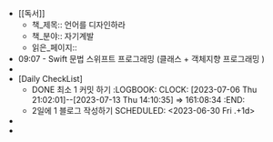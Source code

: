 - [[독서]]
	- 책_제목:: 언어를 디자인하라
	- 책_분야:: 자기계발
	- 읽은_페이지::
- 09:07 - Swift 문법 스위프트 프로그래밍 (클래스 + 객체지향 프로그래밍 )
-
- [Daily CheckList]
	- DONE 최소 1 커밋 하기
	  :LOGBOOK:
	  CLOCK: [2023-07-06 Thu 21:02:01]--[2023-07-13 Thu 14:10:35] =>  161:08:34
	  :END:
	- 2일에 1 블로그 작성하기
	  SCHEDULED: <2023-06-30 Fri .+1d>
-
-